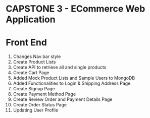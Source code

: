 # CAPSTONE 3 - ECommerce Web Application

# Front End

1. Changes Nav bar style
2. Create Product Lists
3. Create API to retrieve all and single products
4. Create Cart Page
5. Added Mock Product Lists and Sample Users to MongoDB
6. Added Functionalities to Login & Shipping Address Page
7. Create Signup Page
8. Create Payment Method Page
9. Create Review Order and Payment Details Page
10. Create Order Status Page
11. Updating User Profile
